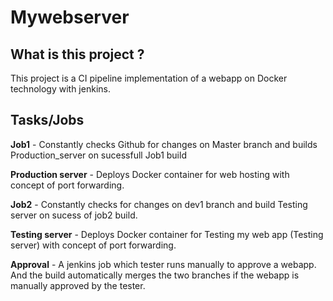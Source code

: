 # Mywebserver
## What is this project ?
 This project is a CI pipeline implementation of a webapp on Docker technology with jenkins.
## Tasks/Jobs
  **Job1** - Constantly checks Github for changes on Master branch and builds Production_server on sucessfull Job1 build
  
  **Production server** - Deploys Docker container for web hosting with concept of port forwarding.
  
  **Job2** - Constantly checks for changes on dev1 branch and build Testing server on sucess of job2 build.
  
  **Testing server** - Deploys Docker container for Testing my web app  (Testing server) with concept of port forwarding.
  
  **Approval** - A jenkins job which tester runs manually to approve a webapp. And the  build automatically merges the two branches 
                 if the webapp is manually approved by the tester.
